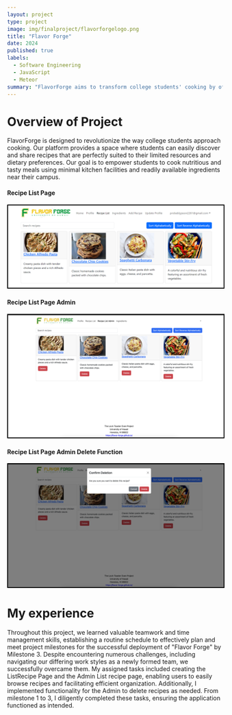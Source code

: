 ```yaml
---
layout: project
type: project
image: img/finalproject/flavorforgelogo.png
title: "Flavor Forge"
date: 2024
published: true
labels:
  - Software Engineering
  - JavaScript
  - Meteor
summary: "FlavorForge aims to transform college students' cooking by offering a platform for sharing and discovering recipes tailored to their resources and dietary needs, facilitating nutritious and delicious meals with minimal kitchen setups and nearby ingredients."
---
```


# Overview of Project
FlavorForge is designed to revolutionize the way college students approach cooking. Our platform provides a space where students can easily discover and share recipes that are perfectly suited to their limited resources and dietary preferences. Our goal is to empower students to cook nutritious and tasty meals using minimal kitchen facilities and readily available ingredients near their campus.

#### Recipe List Page

<img width="600px" class="rounded mx-auto d-block" src="../img/finalproject/recipelistpage.png" style="border: 2px solid black;">


#### Recipe List Page Admin
<img width="600px" class="rounded mx-auto d-block" src="../img/finalproject/adminpage.png" style="border: 2px solid black;">


#### Recipe List Page Admin Delete Function
<img width="600px" class="rounded mx-auto d-block" src="../img/finalproject/adminpagedelete.png" style="border: 2px solid black;">


# My experience
Throughout this project, we learned valuable teamwork and time management skills, establishing a routine schedule to effectively plan and meet project milestones for the successful deployment of "Flavor Forge" by Milestone 3. Despite encountering numerous challenges, including navigating our differing work styles as a newly formed team, we successfully overcame them. My assigned tasks included creating the ListRecipe Page and the Admin List recipe page, enabling users to easily browse recipes and facilitating efficient organization. Additionally, I implemented functionality for the Admin to delete recipes as needed. From milestone 1 to 3, I diligently completed these tasks, ensuring the application functioned as intended.
